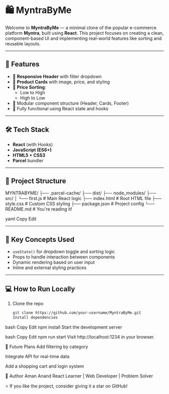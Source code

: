 # 🛍️ MyntraByMe

Welcome to **MyntraByMe** — a minimal clone of the popular e-commerce platform **Myntra**, built using **React**. This project focuses on creating a clean, component-based UI and implementing real-world features like sorting and reusable layouts.

---

## 🚀 Features

- 🔹 **Responsive Header** with filter dropdown  
- 🔹 **Product Cards** with image, price, and styling  
- 🔹 **Price Sorting**:  
  - Low to High  
  - High to Low  
- 🔹 Modular component structure (Header, Cards, Footer)
- 🔹 Fully functional using React state and hooks

---

## 🛠️ Tech Stack

- **React** (with Hooks)
- **JavaScript (ES6+)**
- **HTML5 + CSS3**
- **Parcel** bundler

---

## 📂 Project Structure

MYNTRABYME/
├── .parcel-cache/
├── dist/
├── node_modules/
├── src/
│ └── first.js # Main React logic
├── index.html # Root HTML file
├── style.css # Custom CSS styling
├── package.json # Project config
└── README.md # You're reading it!

yaml
Copy
Edit

---

## 🧠 Key Concepts Used

- `useState()` for dropdown toggle and sorting logic  
- Props to handle interaction between components  
- Dynamic rendering based on user input  
- Inline and external styling practices

---

## 💻 How to Run Locally

1. Clone the repo  
   ```bash
   git clone https://github.com/your-username/MyntraByMe.git
   Install dependencies

bash
Copy
Edit
npm install
Start the development server

bash
Copy
Edit
npm run start
Visit http://localhost:1234 in your browser.

🧾 Future Plans
Add filtering by category

Integrate API for real-time data

Add a shopping cart and login system

🙌 Author
Aman Anand
React Learner | Web Developer | Problem Solver

⭐ If you like the project, consider giving it a star on GitHub!
